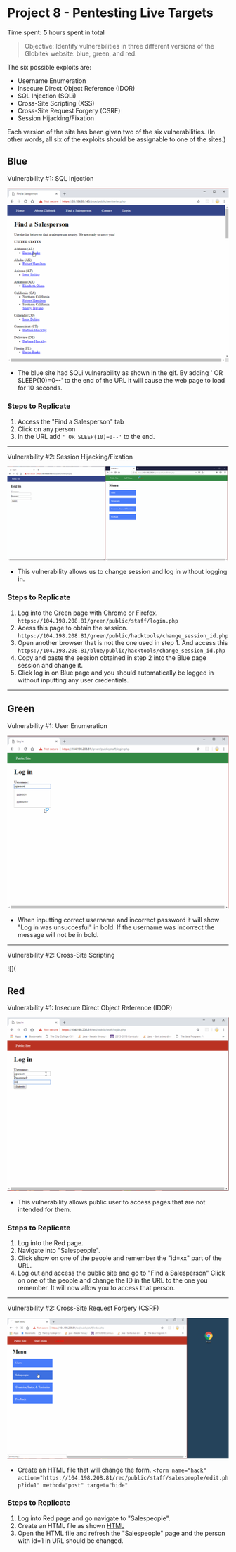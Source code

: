 # Project 8 - Pentesting Live Targets

Time spent: **5** hours spent in total

> Objective: Identify vulnerabilities in three different versions of the Globitek website: blue, green, and red.

The six possible exploits are:
* Username Enumeration
* Insecure Direct Object Reference (IDOR)
* SQL Injection (SQLi)
* Cross-Site Scripting (XSS)
* Cross-Site Request Forgery (CSRF)
* Session Hijacking/Fixation

Each version of the site has been given two of the six vulnerabilities. (In other words, all six of the exploits should be assignable to one of the sites.)

## Blue

Vulnerability #1: SQL Injection

![](https://github.com/hetobias/Week8-WebSecurity/blob/master/blue_sql.gif)
- The blue site had SQLi vulnerability as shown in the gif. By adding ' OR SLEEP(10)=0--' to the end of the URL it will cause the web page to load for 10 seconds.

### Steps to Replicate
1. Access the "Find a Salesperson" tab
2. Click on any person
3. In the URL add ```' OR SLEEP(10)=0--'``` to the end.
***



Vulnerability #2: Session Hijacking/Fixation

![](https://github.com/hetobias/Week8-WebSecurity/blob/master/blue_sessionhijacking.gif)
- This vulnerability allows us to change session and log in without logging in.

### Steps to Replicate
1. Log into the Green page with Chrome or Firefox. ```https://104.198.208.81/green/public/staff/login.php```
2. Acess this page to obtain the session. ```https://104.198.208.81/green/public/hacktools/change_session_id.php```
3. Open another browser that is not the one used in step 1. And access this ```https://104.198.208.81/blue/public/hacktools/change_session_id.php```
4. Copy and paste the session obtained in step 2 into the Blue page session and change it.
5. Click log in on Blue page and you should automatically be logged in without inputting any user credentials.
***


## Green

Vulnerability #1: User Enumeration

![](https://github.com/hetobias/Week8-WebSecurity/blob/master/green_userenum.gif)
- When inputting correct username and incorrect password it will show "Log in was unsuccesful" in bold. If the username was incorrect the message will not be in bold.
***

Vulnerability #2: Cross-Site Scripting

![](


## Red

Vulnerability #1: Insecure Direct Object Reference (IDOR)

![](https://github.com/hetobias/Week8-WebSecurity/blob/master/red_IDOR.gif)
- This vulnerability allows public user to access pages that are not intended for them.

### Steps to Replicate
1. Log into the Red page.
2. Navigate into "Salespeople".
3. Click show on one of the people and remember the "id=xx" part of the URL.
4. Log out and access the public site and go to "Find a Salesperson" Click on one of the people and change the ID in the URL to the one you remember. It will now allow you to access that person. 
***


Vulnerability #2: Cross-Site Request Forgery (CSRF)

![](https://github.com/hetobias/Week8-WebSecurity/blob/master/red_CSRF.gif)
- Create an HTML file that will change the form.
```<form name="hack" action="https://104.198.208.81/red/public/staff/salespeople/edit.php?id=1" method="post" target="hide"```

### Steps to Replicate
1. Log into Red page and go navigate to "Salespeople".
2. Create an HTML file as shown [HTML](https://github.com/hetobias/Week8-WebSecurity/blob/master/hack.html)
3. Open the HTML file and refresh the "Salespeople" page and the person with id=1 in URL should be changed.
